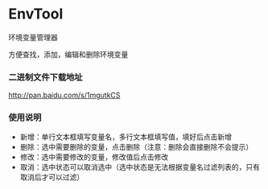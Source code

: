 # EnvTool
环境变量管理器

方便查找，添加，编辑和删除环境变量

### 二进制文件下载地址
http://pan.baidu.com/s/1mgutkCS

### 使用说明
* 新增：单行文本框填写变量名，多行文本框填写值，填好后点击新增
* 删除：选中需要删除的变量，点击删除（注意：删除会直接删除不会提示）
* 修改：选中需要修改的变量，修改值后点击修改
* 取消：选中状态可以取消选中（选中状态是无法根据变量名过滤列表的，只有取消后才可以过滤）
